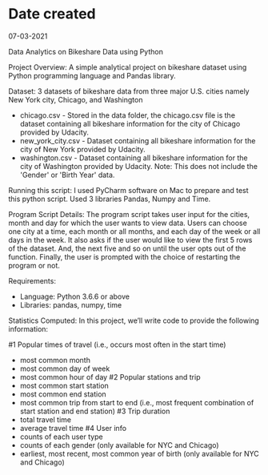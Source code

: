 # Date created
 07-03-2021

Data Analytics on Bikeshare Data using Python


Project Overview:
A simple analytical project on bikeshare dataset using Python programming language and Pandas library.


Dataset:
3 datasets of bikeshare data from three major U.S. cities namely New York city, Chicago, and Washington
* chicago.csv - Stored in the data folder, the chicago.csv file is the dataset containing all bikeshare information for the city of Chicago provided by Udacity.
* new_york_city.csv - Dataset containing all bikeshare information for the city of New York provided by Udacity.
* washington.csv - Dataset containing all bikeshare information for the city of Washington provided by Udacity. Note: This does not include the 'Gender' or 'Birth Year' data.


Running this script:
I used PyCharm software on Mac to prepare and test this python script.
Used 3 libraries Pandas, Numpy and Time.


Program Script Details:
The program script takes user input for the cities, month and day for which the user wants to view data. 
Users can choose one city at a time, each month or all months, and each day of the week or all days in the week. 
It also asks if the user would like to view the first 5 rows of the dataset. And, the next five and so on until the user opts out of the function.
Finally, the user is prompted with the choice of restarting the program or not.


Requirements:
* Language:  Python 3.6.6 or above
* Libraries: pandas, numpy, time


Statistics Computed:
In this project, we’ll write code to provide the following information:


#1 Popular times of travel (i.e., occurs most often in the start time)
* most common month
* most common day of week
* most common hour of day
#2 Popular stations and trip
* most common start station
* most common end station
* most common trip from start to end (i.e., most frequent combination of start station and end station)
#3 Trip duration
* total travel time
* average travel time
#4 User info
* counts of each user type
* counts of each gender (only available for NYC and Chicago)
* earliest, most recent, most common year of birth (only available for NYC and Chicago)